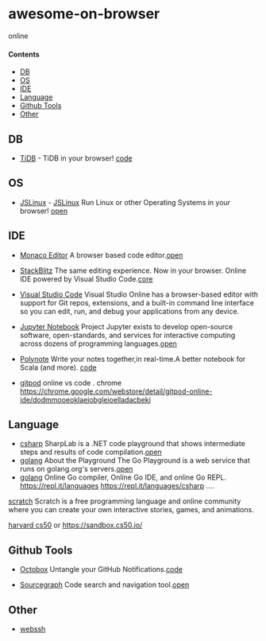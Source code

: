 # awesome-on-browser
online

#### Contents

- [DB](#db)
- [OS](#os)
- [IDE](#ide)
- [Language](#language)
- [Github Tools](#github-tools)
- [Other](#other)

## DB

- [TiDB](http://play.pingcap.com/) - TiDB in your browser! [code](https://github.com/pingcap/tidb)

## OS

- [JSLinux](https://bellard.org/jslinux/) - [JSLinux](http://jslinux.org/) Run Linux or other Operating Systems in your browser! [open](https://github.com/levskaya/jslinux-deobfuscated)


## IDE
- [Monaco Editor](https://microsoft.github.io/monaco-editor/) A browser based code editor.[open](https://github.com/microsoft/monaco-editor)

- [StackBlitz](https://stackblitz.com/) The same editing experience. Now in your browser. Online IDE powered by Visual Studio Code.[core](https://github.com/stackblitz/core/)

- [Visual Studio Code](https://visualstudio.microsoft.com/services/visual-studio-online/) Visual Studio Online has a browser-based editor with support for Git repos, extensions, and a built-in command line interface so you can edit, run, and debug your applications from any device. 

- [Jupyter Notebook](https://jupyter.org/) Project Jupyter exists to develop open-source software, open-standards, and services for interactive computing across dozens of programming languages.[open](https://github.com/jupyter/notebook)

- [Polynote](https://polynote.io/) Write your notes together,in real-time.A better notebook for Scala (and more). [code](https://github.com/polynote/polynote)

- [gitpod](gitpod.io) online vs code . chrome https://chrome.google.com/webstore/detail/gitpod-online-ide/dodmmooeoklaejobgleioelladacbeki

## Language

- [csharp](https://sharplab.io/) SharpLab is a .NET code playground that shows intermediate steps and results of code compilation.[open](https://github.com/ashmind/SharpLab)
- [golang](https://play.studygolang.com/) About the Playground The Go Playground is a web service that runs on golang.org's servers.[open](https://github.com/golang/playground)
- [golang](https://repl.it/languages/Go) Online Go compiler, Online Go IDE, and online Go REPL.
https://repl.it/languages
https://repl.it/languages/csharp
....

[scratch](https://scratch.mit.edu/) Scratch is a free programming language and online community where you can create your own interactive stories, games, and animations.

[harvard cs50](https://ide.cs50.io/) or https://sandbox.cs50.io/


## Github Tools

- [Octobox](https://octobox.io/) Untangle your GitHub Notifications.[code](https://github.com/octobox/octobox)

- [Sourcegraph](https://sourcegraph.com) Code search and navigation tool.[open](https://github.com/sourcegraph/sourcegraph)

## Other

- [webssh](https://github.com/huashengdun/webssh)